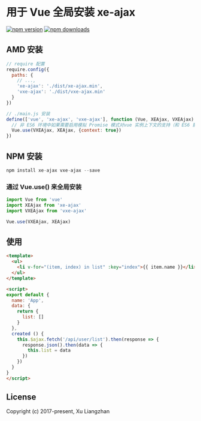 # 用于 Vue 全局安装 xe-ajax

[![npm version](https://img.shields.io/npm/v/vxe-ajax.svg?style=flat-square)](https://www.npmjs.org/package/vxe-ajax)
[![npm downloads](https://img.shields.io/npm/dm/vxe-ajax.svg?style=flat-square)](http://npm-stat.com/charts.html?package=vxe-ajax)

## AMD 安装

```JavaScript
// require 配置
require.config({
  paths: {
    // ...,
    'xe-ajax': './dist/xe-ajax.min',
    'vxe-ajax': './dist/vxe-ajax.min'
  }
})

// ./main.js 安装
define(['vue', 'xe-ajax', 'vxe-ajax'], function (Vue, XEAjax, VXEAjax) {
  // 非 ES6 环境中如果需要启用模拟 Promise 模式对vue 实例上下文的支持（和 ES6 箭头函数效果一样），设置 {context: true}
  Vue.use(VXEAjax, XEAjax, {context: true})
})
```

## NPM 安装

```JavaScript
npm install xe-ajax vxe-ajax --save
```

### 通过 Vue.use() 来全局安装

```JavaScript
import Vue from 'vue'
import XEAjax from 'xe-ajax'
import VXEAjax from 'vxe-ajax'

Vue.use(VXEAjax, XEAjax)
```

## 使用

```html
<template>
  <ul>
    <li v-for="(item, index) in list" :key="index">{{ item.name }}</li>
  </ul>
</template>
```

```html
<script>
export default {
  name: 'App',
  data: {
    return {
      list: []
    }
  },
  created () {
    this.$ajax.fetch('/api/user/list').then(response => {
      response.json().then(data => {
        this.list = data
      })
    })
  }
}
</script>
```

## License

Copyright (c) 2017-present, Xu Liangzhan
